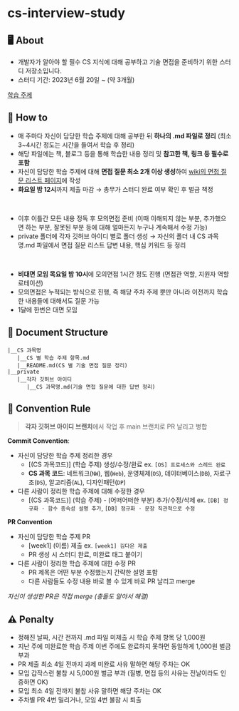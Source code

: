 # cs-interview-study

## 🖥️ About

- 개발자가 알아야 할 필수 CS 지식에 대해 공부하고 기술 면접을 준비하기 위한 스터디 저장소입니다.
- 스터디 기간: 2023년 6월 20일 ~ (약 3개월)

[학습 주제](https://github.com/jkde7721/cs-interview-study/wiki/%ED%95%99%EC%8A%B5-%EC%A3%BC%EC%A0%9C)

## 📝 How to

- 매 주마다 자신이 담당한 학습 주제에 대해 공부한 뒤 **하나의 .md 파일로 정리** (최소 3~4시간 정도는 시간을 들여서 학습 후 정리)
- 해당 파일에는 책, 블로그 등을 통해 학습한 내용 정리 및 **참고한 책, 링크 등 필수로 포함**
- 자신이 담당한 학습 주제에 대해 **면접 질문 최소 2개 이상 생성**하여 [wiki의 면접 질문 리스트 페이지](https://github.com/jkde7721/cs-interview-study/wiki)에 작성
- **화요일 밤 12시**까지 제출 마감 → 총무가 스터디 완료 여부 확인 후 벌금 책정

<br/>

- 이후 이틀간 모든 내용 정독 후 모의면접 준비 (이때 이해되지 않는 부분, 추가했으면 하는 부분, 잘못된 부분 등에 대해 얼마든지 누구나 계속해서 수정 가능)
- private 폴더에 각자 깃허브 아이디 별로 폴더 생성 → 자신의 폴더 내 CS 과목명.md 파일에서 면접 질문 리스트 답변 내용, 핵심 키워드 등 정리

<br/>

- **비대면 모임 목요일 밤 10시**에 모의면접 1시간 정도 진행 (면접관 역할, 지원자 역할 로테이션)
- 모의면접은 누적되는 방식으로 진행, 즉 해당 주차 주제 뿐만 아니라 이전까지 학습한 내용들에 대해서도 질문 가능
- 1달에 한번은 대면 모임

## 📁 Document Structure

```
|__CS 과목명
   |__CS 별 학습 주제 항목.md
   |__README.md(CS 별 기술 면접 질문 정리)
|__private
   |__각자 깃허브 아이디
      |__CS 과목명.md(기술 면접 질문에 대한 답변 정리)
```

## 📢 Convention Rule

> **각자 깃허브 아이디 브랜치**에서 작업 후 main 브랜치로 PR 날리고 병합

**Commit Convention**:

- 자신이 담당한 학습 주제 정리한 경우
  - [(CS 과목코드)] (학습 주제) 생성/수정/완료 ex. `[OS] 프로세스와 스레드 완료`
  - **CS 과목 코드**: 네트워크(`NW`), 웹(`Web`), 운영체제(`OS`), 데이터베이스(`DB`), 자료구조(`DS`), 알고리즘(`AL`), 디자인패턴(`DP`)
- 다른 사람이 정리한 학습 주제에 대해 수정한 경우
  - [(CS 과목코드)] (학습 주제) - (어떠어떠한 부분) 추가/수정/삭제 ex. `[DB] 정규화 - 함수 종속성 설명 추가`, `[DB] 정규화 - 문장 직관적으로 수정`

**PR Convention**

- 자신이 담당한 학습 주제 PR
  - [week1] (이름) 제출 ex. `[week1] 김다은 제출`
  - PR 생성 시 스터디 완료, 미완료 태그 붙이기
- 다른 사람이 정리한 학습 주제에 대한 수정 PR
  - PR 제목은 어떤 부분 수정했는지 간략한 설명 포함
  - 다른 사람들도 수정 내용 바로 볼 수 있게 바로 PR 날리고 merge

_자신이 생성한 PR은 직접 merge (충돌도 알아서 해결)_

## ⚠️ Penalty

- 정해진 날짜, 시간 전까지 .md 파일 미제출 시 학습 주제 항목 당 1,000원
- 지난 주에 미완료한 학습 주제 이번 주에도 완료하지 못하면 동일하게 1,000원 벌금 부과
- PR 제출 최소 4일 전까지 과제 미완료 사유 말하면 해당 주차는 OK
- 모임 갑작스런 불참 시 5,000원 벌금 부과 (질병, 면접 등의 사유는 전날이라도 인증하면 OK)
- 모임 최소 4일 전까지 불참 사유 말하면 해당 주차는 OK
- 주차별 PR 4번 밀리거나, 모임 4번 불참 시 퇴출
